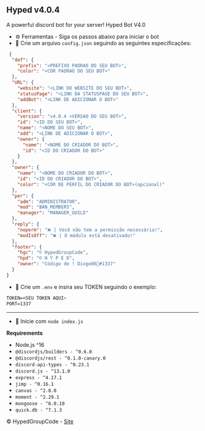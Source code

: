 ## Hyped v4.0.4
A powerful discord bot for your server! Hyped Bot V4.0

* ⚙️ Ferramentas - Siga os passos abaixo para iniciar o bot
 * 📌 Crie um arquivo `config.json` seguindo as seguintes especificações:
```json 
 {
  "def": {
    "prefix": "<PREFIXO PADRAO DO SEU BOT>",
    "color": "<COR PADRAO DO SEU BOT>"
  },
  "URL": {
    "website": "<LINK DO WEBSITE DO SEU BOT>",
    "statusPage": "<LINK DA STATUSPAGE DO SEU BOT>",
    "addBot": "<LINK DE ADICIONAR O BOT>"
  },
  "client": {
    "version": "v4.0.4 <VERSAO DO SEU BOT>",
    "id": "<ID DO SEU BOT>",
    "name": "<NOME DO SEU BOT>",
    "add": "<LINK DE ADICIONAR O BOT>",
    "owner": {
      "name": "<NOME DO CRIADOR DO BOT>",
      "id": "<ID DO CRIADOR DO BOT>"
    }
  },
  "owner": {
    "name": "<NOME DO CRIADOR DO BOT>",
    "id": "<ID DO CRIADOR DO BOT>",
    "color": "<COR DE PERFIL DO CRIADOR DO BOT>(opcional)"
  },
  "per": {
    "adm": "ADMINISTRATOR",
    "mod": "BAN_MEMBERS",
    "manager": "MANAGER_GUILD"
  },
  "reply": {
    "noperm": "❌ | Você não tem a permissão necessária!",
    "modIsOff": "❌ | O módulo está desativado!"
  },
  "footer": {
    "hgc": "© HypedGroupCode",
    "hpd": "© H Y P E D",
    "owner": "Código de ! Diogo06🐾#1337"
  }
}
```

* 📌 Crie um `.env` e insira seu TOKEN seguindo o exemplo:

```css
TOKEN=<SEU TOKEN AQUI>
PORT=1337
```
---

* 🌠 Inicie com `node index.js`

**Requirements**

* Node.js ^16
* `@discordjs/builders - ^0.6.0`
* `@discordjs/rest - ^0.1.0-canary.0`
* `discord-api-types - ^0.23.1`
* `discord.js - ^13.1.0`
* `express - ^4.17.1`
* `jimp - ^0.16.1`
* `canvas - ^2.8.0`
* `moment - ^2.29.1`
* `mongoose - ^6.0.10`
* `quick.db - ^7.1.3`

© HypedGroupCode - [Site](https://www.hypeds.com/)